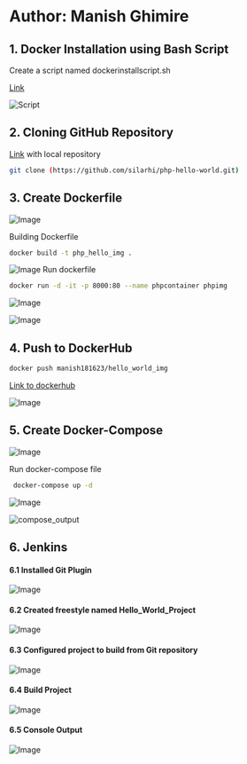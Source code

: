 # Author: Manish Ghimire
## 1. Docker Installation using Bash Script
Create a script named dockerinstallscript.sh

[Link](https://github.com/Manish-181623/Images/blob/master/dockerinstallscript.sh)

![Script](https://github.com/Manish-181623/Testphp/assets/100844849/30f94134-3ca1-4167-8df9-2457a8f668d8)

## 2. Cloning GitHub Repository
[Link]((https://github.com/silarhi/php-hello-world.git).) with local repository
```bash
git clone (https://github.com/silarhi/php-hello-world.git)

```
## 3. Create Dockerfile
![Image](https://github.com/Manish-181623/Testphp/assets/100844849/518e10cf-3130-4ec4-b1a9-62ac87c8145d)

Building Dockerfile
```bash
docker build -t php_hello_img .
```
![Image](https://github.com/Manish-181623/Testphp/assets/100844849/d7490ff7-189c-42e5-b04f-2af4b04140bd)
Run dockerfile
```bash
docker run -d -it -p 8000:80 --name phpcontainer phpimg
```
![Image](https://github.com/Manish-181623/Testphp/assets/100844849/7e91a4a9-4879-44e9-81be-9c8b9f8ea5fa)

![Image](https://github.com/Manish-181623/Testphp/assets/100844849/a2728e42-58aa-4c04-b226-0bb8659bd199)

## 4. Push to DockerHub
```bash
docker push manish181623/hello_world_img
```


[Link to dockerhub](https://hub.docker.com/r/manish181623/hello_world_img)

![Image](https://github.com/Manish-181623/Testphp/assets/100844849/74b70d09-6064-4a06-980e-e4ca5d509129)

## 5. Create Docker-Compose
![Image](https://github.com/Manish-181623/Testphp/assets/100844849/8c92bb6c-c96b-404a-92ee-7ae489d913ff)

Run docker-compose file
```bash 
 docker-compose up -d
```
![Image](https://github.com/Manish-181623/Testphp/assets/100844849/1c278911-2b7e-4346-891e-b99123e14af7)

![compose_output](https://github.com/Manish-181623/Testphp/assets/100844849/725954cc-8dd7-4bba-a3dc-6015f273db22)

## 6. Jenkins
#### 6.1 Installed Git Plugin
![Image](https://github.com/Manish-181623/Testphp/assets/100844849/3ac1a989-1b25-49ee-af6d-735c789f32d4)
 #### 6.2 Created freestyle named Hello_World_Project
 ![Image](https://github.com/Manish-181623/Testphp/assets/100844849/aac03f9d-9cfa-432d-96a1-ea8170eb6e36)
 #### 6.3 Configured project to build from Git repository
 ![Image](https://github.com/Manish-181623/Testphp/assets/100844849/5f00a79b-eefe-415c-becb-33930cbc7634)
 #### 6.4 Build Project
 ![Image](https://github.com/Manish-181623/Testphp/assets/100844849/3151f3c5-b386-4d1d-8a36-4aa8e369110a)
 #### 6.5 Console Output 
 ![Image](https://github.com/Manish-181623/Testphp/assets/100844849/563bea0e-62d3-4d26-9059-3596439c9601)